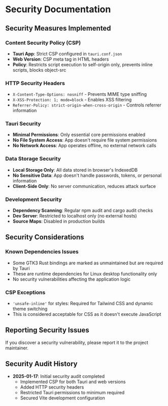 # Security Documentation

## Security Measures Implemented

### Content Security Policy (CSP)
- **Tauri App**: Strict CSP configured in `tauri.conf.json`
- **Web Version**: CSP meta tag in HTML headers
- **Policy**: Restricts script execution to self-origin only, prevents inline scripts, blocks object-src

### HTTP Security Headers
- `X-Content-Type-Options: nosniff` - Prevents MIME type sniffing
- `X-XSS-Protection: 1; mode=block` - Enables XSS filtering
- `Referrer-Policy: strict-origin-when-cross-origin` - Controls referrer information

### Tauri Security
- **Minimal Permissions**: Only essential core permissions enabled
- **No File System Access**: App doesn't require file system permissions
- **No Network Access**: App operates offline, no external network calls

### Data Storage Security
- **Local Storage Only**: All data stored in browser's IndexedDB
- **No Sensitive Data**: App doesn't handle passwords, tokens, or personal information
- **Client-Side Only**: No server communication, reduces attack surface

### Development Security
- **Dependency Scanning**: Regular npm audit and cargo audit checks
- **Dev Server**: Restricted to localhost only (no external hosts)
- **Source Maps**: Disabled in production builds

## Security Considerations

### Known Dependencies Issues
- Some GTK3 Rust bindings are marked as unmaintained but are required by Tauri
- These are runtime dependencies for Linux desktop functionality only
- No security vulnerabilities affecting the application logic

### CSP Exceptions
- `'unsafe-inline'` for styles: Required for Tailwind CSS and dynamic theme switching
- This is considered acceptable for CSS as it doesn't execute JavaScript

## Reporting Security Issues

If you discover a security vulnerability, please report it to the project maintainer.

## Security Audit History

- **2025-01-17**: Initial security audit completed
  - Implemented CSP for both Tauri and web versions
  - Added HTTP security headers
  - Restricted Tauri permissions to minimum required
  - Secured Vite development configuration
